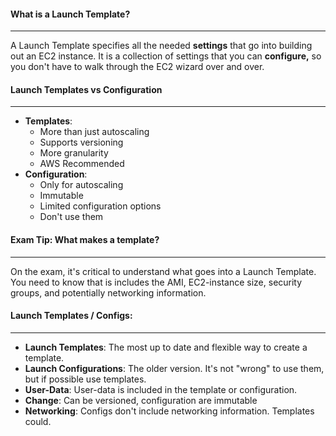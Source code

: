 #### What is a Launch Template?

___
A Launch Template specifies all the needed **settings** that go into building out an EC2 instance. It is a collection of
settings that you can **configure,** so you don't have to walk through the EC2 wizard over and over.

#### Launch Templates vs Configuration

___

* **Templates**:
    * More than just autoscaling
    * Supports versioning
    * More granularity
    * AWS Recommended
* **Configuration**:
    * Only for autoscaling
    * Immutable
    * Limited configuration options
    * Don't use them

#### Exam Tip: What makes a template?

___
On the exam, it's critical to understand what goes into a Launch Template. You need to know that is includes the AMI,
EC2-instance size, security groups, and potentially networking information.

#### Launch Templates / Configs:

___

* **Launch Templates**: The most up to date and flexible way to create a template.
* **Launch Configurations**: The older version. It's not "wrong" to use them, but if possible use templates.
* **User-Data**: User-data is included in the template or configuration.
* **Change**: Can be versioned, configuration are immutable
* **Networking**: Configs don't include networking information. Templates could.